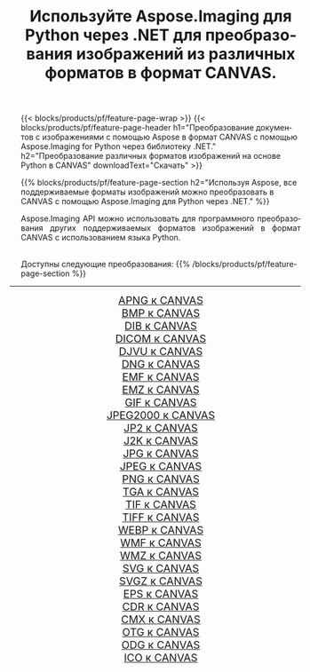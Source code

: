 ﻿---
title: Используйте Aspose.Imaging для Python через .NET для преобразования изображений из различных форматов в формат CANVAS. 
weight: 3920
url: /ru/python-net/conversion/to/canvas 
lang: ru
langdirlevel: 2
locales: zh-hans,ja,it,ru,de,es,fr,nl,id,lt,pl,pt,vi,tr,ko,zh-hant,ar,hi,th,sv,cs,uk,he
description: Вы можете использовать Aspose.Imaging for Python через библиотеку .NET для преобразования различных форматов в формат CANVAS.
---

{{< blocks/products/pf/feature-page-wrap >}}
{{< blocks/products/pf/feature-page-header h1="Преобразование документов с изображениями с помощью Aspose в формат CANVAS с помощью Aspose.Imaging for Python через библиотеку .NET." h2="Преобразование различных форматов изображений на основе Python в CANVAS" downloadText="Скачать" >}}


{{% blocks/products/pf/feature-page-section  h2="Используя Aspose, все поддерживаемые форматы изображений можно преобразовать в CANVAS с помощью Aspose.Imaging для Python через .NET." %}}
<p align=justify>Aspose.Imaging API можно использовать для программного преобразования других поддерживаемых форматов изображений в формат CANVAS с использованием языка Python.</p>
<br/>
Доступны следующие преобразования:
{{% /blocks/products/pf/feature-page-section %}}
<div class="container-fluid productfamilypage bg-gray">
    <div class="convertypes bg-gray agp-content section">
        <div class="container">
		<hr style="margin-left:-20px;"/>
		<div class="row other-converters" style="gap: 10px;font-size: 19px;text-align:center;">
		    <div class='col-md-2 other-converter remove-lp remove-rp'><a href="/imaging/ru/python-net/conversion/apng-to-canvas" style="padding:15px;">APNG к CANVAS</a></div>
<div class='col-md-2 other-converter remove-lp remove-rp'><a href="/imaging/ru/python-net/conversion/bmp-to-canvas" style="padding:15px;">BMP к CANVAS</a></div>
<div class='col-md-2 other-converter remove-lp remove-rp'><a href="/imaging/ru/python-net/conversion/dib-to-canvas" style="padding:15px;">DIB к CANVAS</a></div>
<div class='col-md-2 other-converter remove-lp remove-rp'><a href="/imaging/ru/python-net/conversion/dicom-to-canvas" style="padding:15px;">DICOM к CANVAS</a></div>
<div class='col-md-2 other-converter remove-lp remove-rp'><a href="/imaging/ru/python-net/conversion/djvu-to-canvas" style="padding:15px;">DJVU к CANVAS</a></div>
<div class='col-md-2 other-converter remove-lp remove-rp'><a href="/imaging/ru/python-net/conversion/dng-to-canvas" style="padding:15px;">DNG к CANVAS</a></div>
<div class='col-md-2 other-converter remove-lp remove-rp'><a href="/imaging/ru/python-net/conversion/emf-to-canvas" style="padding:15px;">EMF к CANVAS</a></div>
<div class='col-md-2 other-converter remove-lp remove-rp'><a href="/imaging/ru/python-net/conversion/emz-to-canvas" style="padding:15px;">EMZ к CANVAS</a></div>
<div class='col-md-2 other-converter remove-lp remove-rp'><a href="/imaging/ru/python-net/conversion/gif-to-canvas" style="padding:15px;">GIF к CANVAS</a></div>
<div class='col-md-2 other-converter remove-lp remove-rp'><a href="/imaging/ru/python-net/conversion/jpeg2000-to-canvas" style="padding:15px;">JPEG2000 к CANVAS</a></div>
<div class='col-md-2 other-converter remove-lp remove-rp'><a href="/imaging/ru/python-net/conversion/jp2-to-canvas" style="padding:15px;">JP2 к CANVAS</a></div>
<div class='col-md-2 other-converter remove-lp remove-rp'><a href="/imaging/ru/python-net/conversion/j2k-to-canvas" style="padding:15px;">J2K к CANVAS</a></div>
<div class='col-md-2 other-converter remove-lp remove-rp'><a href="/imaging/ru/python-net/conversion/jpg-to-canvas" style="padding:15px;">JPG к CANVAS</a></div>
<div class='col-md-2 other-converter remove-lp remove-rp'><a href="/imaging/ru/python-net/conversion/jpeg-to-canvas" style="padding:15px;">JPEG к CANVAS</a></div>
<div class='col-md-2 other-converter remove-lp remove-rp'><a href="/imaging/ru/python-net/conversion/png-to-canvas" style="padding:15px;">PNG к CANVAS</a></div>
<div class='col-md-2 other-converter remove-lp remove-rp'><a href="/imaging/ru/python-net/conversion/tga-to-canvas" style="padding:15px;">TGA к CANVAS</a></div>
<div class='col-md-2 other-converter remove-lp remove-rp'><a href="/imaging/ru/python-net/conversion/tif-to-canvas" style="padding:15px;">TIF к CANVAS</a></div>
<div class='col-md-2 other-converter remove-lp remove-rp'><a href="/imaging/ru/python-net/conversion/tiff-to-canvas" style="padding:15px;">TIFF к CANVAS</a></div>
<div class='col-md-2 other-converter remove-lp remove-rp'><a href="/imaging/ru/python-net/conversion/webp-to-canvas" style="padding:15px;">WEBP к CANVAS</a></div>
<div class='col-md-2 other-converter remove-lp remove-rp'><a href="/imaging/ru/python-net/conversion/wmf-to-canvas" style="padding:15px;">WMF к CANVAS</a></div>
<div class='col-md-2 other-converter remove-lp remove-rp'><a href="/imaging/ru/python-net/conversion/wmz-to-canvas" style="padding:15px;">WMZ к CANVAS</a></div>
<div class='col-md-2 other-converter remove-lp remove-rp'><a href="/imaging/ru/python-net/conversion/svg-to-canvas" style="padding:15px;">SVG к CANVAS</a></div>
<div class='col-md-2 other-converter remove-lp remove-rp'><a href="/imaging/ru/python-net/conversion/svgz-to-canvas" style="padding:15px;">SVGZ к CANVAS</a></div>
<div class='col-md-2 other-converter remove-lp remove-rp'><a href="/imaging/ru/python-net/conversion/eps-to-canvas" style="padding:15px;">EPS к CANVAS</a></div>
<div class='col-md-2 other-converter remove-lp remove-rp'><a href="/imaging/ru/python-net/conversion/cdr-to-canvas" style="padding:15px;">CDR к CANVAS</a></div>
<div class='col-md-2 other-converter remove-lp remove-rp'><a href="/imaging/ru/python-net/conversion/cmx-to-canvas" style="padding:15px;">CMX к CANVAS</a></div>
<div class='col-md-2 other-converter remove-lp remove-rp'><a href="/imaging/ru/python-net/conversion/otg-to-canvas" style="padding:15px;">OTG к CANVAS</a></div>
<div class='col-md-2 other-converter remove-lp remove-rp'><a href="/imaging/ru/python-net/conversion/odg-to-canvas" style="padding:15px;">ODG к CANVAS</a></div>
<div class='col-md-2 other-converter remove-lp remove-rp'><a href="/imaging/ru/python-net/conversion/ico-to-canvas" style="padding:15px;">ICO к CANVAS</a></div>
                </div>
        </div>
    </div>
</div>
<br/>

